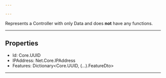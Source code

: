 ```yaml
---

---
```

Represents a Controller with only Data and does **not** have any functions.

---
## Properties

- Id: Core.UUID
- IPAddress: Net.Core.IPAddress
- Features: Dictionary<Core.UUID, (...).FeatureDto>

---